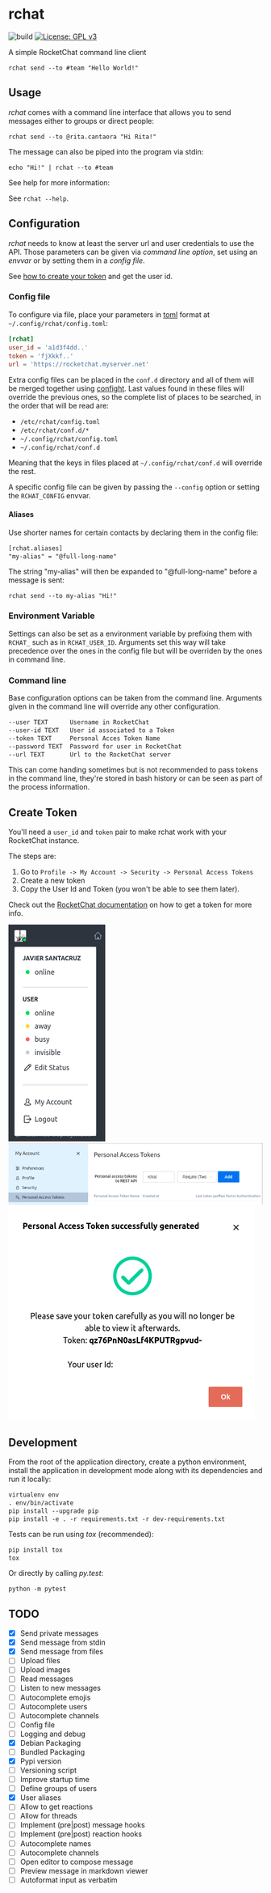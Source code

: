 # rchat
![build](https://github.com/jvrsantacruz/rchat/workflows/build/badge.svg)
[![License: GPL v3](https://img.shields.io/badge/License-GPLv3-blue.svg)](https://www.gnu.org/licenses/gpl-3.0)

A simple RocketChat command line client

    rchat send --to #team "Hello World!"

## Usage

_rchat_ comes with a command line interface that allows you to send messages
either to groups or direct people:

    rchat send --to @rita.cantaora "Hi Rita!"

The message can also be piped into the program via stdin:

    echo "Hi!" | rchat --to #team

See help for more information:

See `rchat --help`.

## Configuration

_rchat_ needs to know at least the server url and user credentials to use the
API. Those parameters can be given via _command line option_, set using an
_envvar_ or by setting them in a _config file_.

See [how to create your token](#create-token) and get the user id.

### Config file

To configure via file, place your parameters in [toml][] format at
`~/.config/rchat/config.toml`:

```toml
[rchat]
user_id = 'a1d3f4dd..'
token = 'fjXkkf..'
url = 'https://rocketchat.myserver.net'
```

Extra config files can be placed in the `conf.d` directory and all of them will
be merged together using [confight](https://github.com/avature/confight). Last
values found in these files will override the previous ones, so the complete
list of places to be searched, in the order that will be read are:

- `/etc/rchat/config.toml`
- `/etc/rchat/conf.d/*`
- `~/.config/rchat/config.toml`
- `~/.config/rchat/conf.d`

Meaning that the keys in files placed at `~/.config/rchat/conf.d` will override
the rest.

A specific config file can be given by passing the `--config` option or setting
the `RCHAT_CONFIG` envvar.

#### Aliases

Use shorter names for certain contacts by declaring them in the config file:

    [rchat.aliases]
    "my-alias" = "@full-long-name"

The string "my-alias" will then be expanded to "@full-long-name" before a
message is sent:

    rchat send --to my-alias "Hi!"

### Environment Variable

Settings can also be set as a environment variable by prefixing them with
`RCHAT_` such as in `RCHAT_USER_ID`. Arguments set this way will take
precedence over the ones in the config file but will be overriden by the ones
in command line.

### Command line

Base configuration options can be taken from the command line.
Arguments given in the command line will override any other configuration.

    --user TEXT      Username in RocketChat
    --user-id TEXT   User id associated to a Token
    --token TEXT     Personal Acces Token Name
    --password TEXT  Password for user in RocketChat
    --url TEXT       Url to the RocketChat server

This can come handing sometimes but is not recommended to pass tokens in the
command line, they're stored in bash history or can be seen as part of the
process information.

[toml]: https://github.com/toml-lang/toml

## Create Token

You'll need a `user_id` and `token` pair to make rchat work with your RocketChat instance.

The steps are:

1. Go to `Profile -> My Account -> Security -> Personal Access Tokens`
2. Create a new token
3. Copy the User Id and Token (you won't be able to see them later).

Check out the [RocketChat
documentation](https://docs.rocket.chat/api/rest-api/personal-access-tokens) on
how to get a token for more info.

![Go to My Account](./img/how-to-get-to-my-account.png)
![Create a new Token](./img/how-to-get-a-token.png)
![Copy the id and token](./img/how-to-get-the-id-and-token.png)

## Development

From the root of the application directory, create a python environment,
install the application in development mode along with its dependencies and
run it locally:

    virtualenv env
    . env/bin/activate
    pip install --upgrade pip
    pip install -e . -r requirements.txt -r dev-requirements.txt

Tests can be run using *tox* (recommended):

    pip install tox
    tox

Or directly by calling *py.test*:

    python -m pytest

## TODO

- [X] Send private messages
- [X] Send message from stdin
- [X] Send message from files
- [ ] Upload files
- [ ] Upload images
- [ ] Read messages
- [ ] Listen to new messages
- [ ] Autocomplete emojis
- [ ] Autocomplete users
- [ ] Autocomplete channels
- [ ] Config file
- [ ] Logging and debug
- [X] Debian Packaging
- [ ] Bundled Packaging
- [X] Pypi version
- [ ] Versioning script
- [ ] Improve startup time
- [ ] Define groups of users
- [X] User aliases
- [ ] Allow to get reactions
- [ ] Allow for threads
- [ ] Implement (pre|post) message hooks
- [ ] Implement (pre|post) reaction hooks
- [ ] Autocomplete names
- [ ] Autocomplete channels
- [ ] Open editor to compose message
- [ ] Preview message in markdown viewer
- [ ] Autoformat input as verbatim
